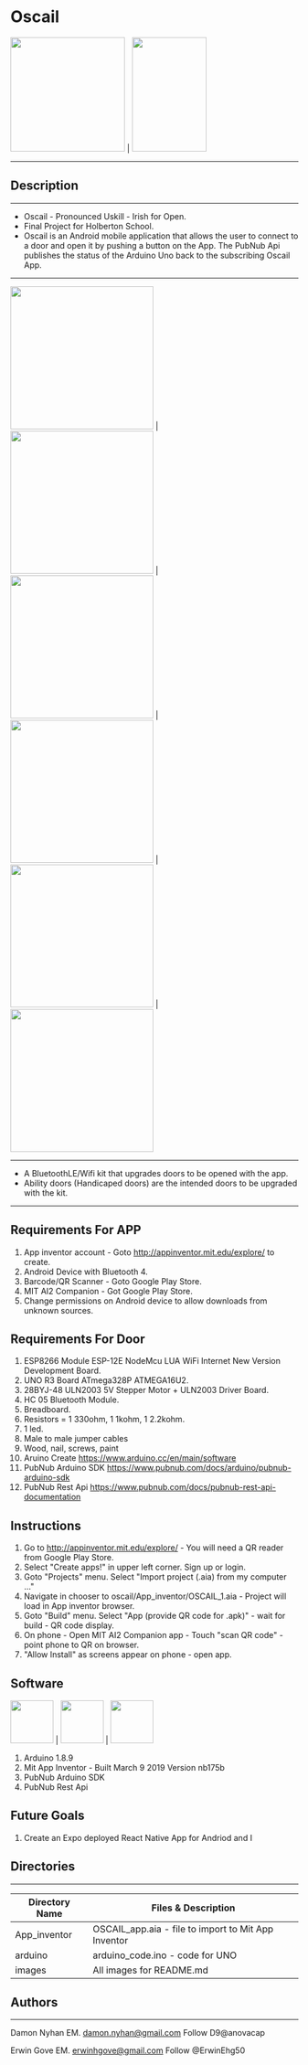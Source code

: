 # Oscail
<img src="https://github.com/anovacap/oscail/blob/master/Oscal.png" width="200" height="200"> | <img src="https://github.com/anovacap/oscail/blob/master/Screen%20Shot%202019-03-19%20at%208.17.20%20PM.png" width=130 height=200>

---
## Description
---
* Oscail - Pronounced Uskill - Irish for Open.
* Final Project for Holberton School.
* Oscail is an Android mobile application that allows the user to connect to a door and open it by  pushing a button on the App. The PubNub Api publishes the status of the Arduino Uno back to the subscribing Oscail App.
---
<img src="https://github.com/anovacap/oscail/blob/master/IMG_20190319_171913.jpg"  width="250" height="250"> | <img src="https://github.com/anovacap/oscail/blob/master/IMG_20190319_171942.jpg"  width="250" height="250"> | <img src="https://github.com/anovacap/oscail/blob/master/IMG_20190319_171951.jpg"  width="250" height="250"> | <img src="https://github.com/anovacap/oscail/blob/master/IMG_20190319_171954.jpg"  width="250" height="250"> | <img src="https://github.com/anovacap/oscail/blob/master/IMG_20190316_122857.jpg" width="250" height="250"> | <img src="https://github.com/anovacap/oscail/blob/master/IMG_20190319_193205.jpg" width="250" height="250">

---
* A BluetoothLE/Wifi kit that upgrades doors to be opened with the app.
* Ability doors (Handicaped doors) are the intended doors to be upgraded with the kit.
--- 
## Requirements For APP
1.  App inventor account - Goto http://appinventor.mit.edu/explore/ to create.
2.  Android Device with Bluetooth 4.
3.  Barcode/QR Scanner - Goto Google Play Store.
4.  MIT AI2 Companion - Got Google Play Store.
5.  Change permissions on Android device to allow downloads from unknown sources.
## Requirements For Door
1.  ESP8266 Module ESP-12E NodeMcu LUA WiFi Internet New Version Development Board.
2.  UNO R3 Board ATmega328P ATMEGA16U2.
3.  28BYJ-48 ULN2003 5V Stepper Motor + ULN2003 Driver Board.
4.  HC 05 Bluetooth Module.
5.  Breadboard.
6.  Resistors = 1 330ohm, 1 1kohm, 1 2.2kohm.
7.  1 led.
8.  Male to male jumper cables
9.  Wood, nail, screws, paint
10. Aruino Create https://www.arduino.cc/en/main/software
11. PubNub Arduino SDK https://www.pubnub.com/docs/arduino/pubnub-arduino-sdk
12. PubNub Rest Api https://www.pubnub.com/docs/pubnub-rest-api-documentation
## Instructions
1.  Go to  http://appinventor.mit.edu/explore/ - You will need a QR reader from Google Play Store.
2.  Select "Create apps!" in upper left corner. Sign up or login.
3.  Goto "Projects" menu. Select "Import project (.aia) from my computer ..."
4.  Navigate in chooser to oscail/App_inventor/OSCAIL_1.aia - Project will load in App inventor browser.
5.  Goto "Build" menu. Select "App (provide QR code for .apk)" - wait for build - QR code display.
6.  On phone - Open MIT AI2 Companion app - Touch "scan QR code" - point phone to QR on browser.
7.  "Allow Install" as screens appear on phone - open app.
## Software
<img src="https://github.com/anovacap/oscail/blob/master/Arduino.png" width="75" height="75"> | <img src="https://github.com/anovacap/oscail/blob/master/Mit_App.png" width="75" height="75"> | <img src="https://github.com/anovacap/oscail/blob/master/pubnub-share.png" width="75" height="75">
1.  Arduino 1.8.9
2.  Mit App Inventor - Built March 9 2019 Version nb175b
3.  PubNub Arduino SDK
4.  PubNub Rest Api
## Future Goals
1. Create an Expo deployed React Native App for Andriod and I
## Directories
---
Directory Name | Files & Description
---|---
App_inventor | OSCAIL_app.aia - file to import to Mit App Inventor | Oscail.png - app icon
arduino | arduino_code.ino - code for UNO | wifi_code.ino - code for ESP8266
images | All images for README.md
## Authors
---
Damon Nyhan     EM. damon.nyhan@gmail.com       Follow  D9@anovacap

Erwin Gove      EM. erwinhgove@gmail.com        Follow  @ErwinEhg50
